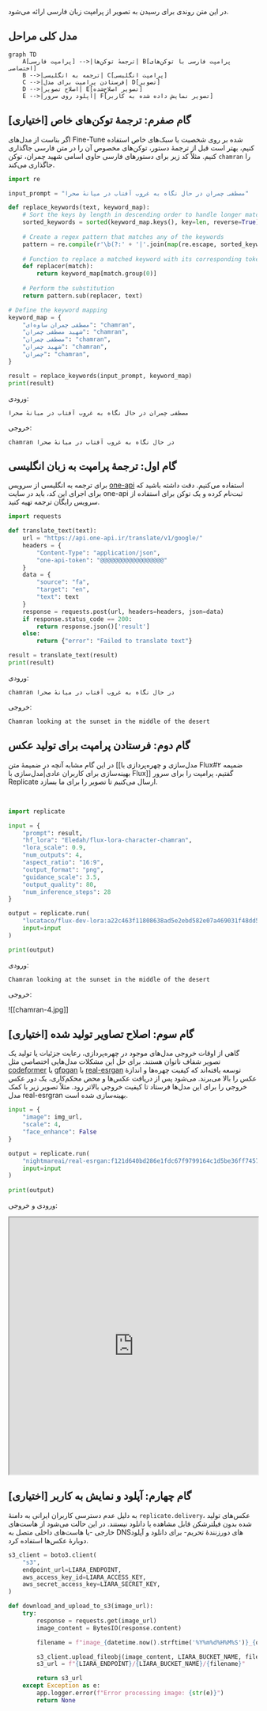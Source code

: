 
در این متن روندی برای رسیدن به تصویر از پرامپت زبان فارسی ارائه می‌شود.

## مدل کلی مراحل

```mermaid
graph TD
    A[پرامپت فارسی] -->|ترجمهٔ توکن‌ها| B[پرامپت فارسی با توکن‌های اختصاصی]
    B -->|ترجمه به انگلیسی| C[پرامپت انگلیسی]
    C -->|فرستادن پرامپت برای مدل| D[تصویر]
    D -->|اصلاح تصویر| E[تصویر اصلاح‌شده]
    E -->|آپلود روی سرور| F[تصویر نمایش داده شده به کاربر]
```

## گام صفرم: ترجمهٔ توکن‌های خاص [اختیاری]

اگر بناست از مدل‌های Fine-Tune شده بر روی شخصیت یا سبک‌های خاص استفاده کنیم، بهتر است قبل از ترجمهٔ دستور، توکن‌های مخصوص آن را در متن فارسی جاگذاری کنیم. مثلاً کد زیر برای دستورهای فارسی حاوی اسامی شهید چمران، توکن `chamran` را جاگذاری می‌کند.

```python title="prompt_preprocessor.py"
import re

input_prompt = "مصطفی چمران در حال نگاه به غروب آفتاب در میانهٔ صحرا"

def replace_keywords(text, keyword_map):
    # Sort the keys by length in descending order to handle longer matches first
    sorted_keywords = sorted(keyword_map.keys(), key=len, reverse=True)
    
    # Create a regex pattern that matches any of the keywords
    pattern = re.compile(r'\b(?:' + '|'.join(map(re.escape, sorted_keywords)) + r')\b')
    
    # Function to replace a matched keyword with its corresponding token
    def replacer(match):
        return keyword_map[match.group(0)]
    
    # Perform the substitution
    return pattern.sub(replacer, text)

# Define the keyword mapping
keyword_map = {
    "مصطفی چمران ساوه‌ای": "chamran",
    "شهید مصطفی چمران": "chamran",
    "مصطفی چمران": "chamran",
    "شهید چمران": "chamran",
    "چمران": "chamran",
}

result = replace_keywords(input_prompt, keyword_map)
print(result)
```

ورودی:

```
مصطفی چمران در حال نگاه به غروب آفتاب در میانهٔ صحرا
```

خروجی:

```
chamran در حال نگاه به غروب آفتاب در میانهٔ صحرا
```

## گام اول: ترجمهٔ پرامپت به زبان انگلیسی

برای ترجمه به انگلیسی از سرویس [one-api](https://docs.one-api.ir/translate#/Text%20Translators/post_google_) استفاده می‌کنیم. دقت داشته باشید که برای اجرای این کد، باید در سایت one-api ثبت‌نام کرده و یک توکن برای استفاده از سرویس رایگان ترجمه تهیه کنید.

```python title="prompt_translator.py"
import requests

def translate_text(text):
    url = "https://api.one-api.ir/translate/v1/google/"
    headers = {
        "Content-Type": "application/json",
        "one-api-token": "@@@@@@@@@@@@@@@@@@"
    }
    data = {
        "source": "fa",
        "target": "en",
        "text": text
    }
    response = requests.post(url, headers=headers, json=data)
    if response.status_code == 200:
        return response.json()['result']
    else:
        return {"error": "Failed to translate text"}

result = translate_text(result)
print(result)
```

ورودی:

```
chamran در حال نگاه به غروب آفتاب در میانهٔ صحرا
```

خروجی:

```
Chamran looking at the sunset in the middle of the desert
```

## گام دوم: فرستادن پرامپت برای تولید عکس

در این گام مشابه آنچه در ضمیمهٔ متن [[مدل‌سازی و چهره‌پردازی با Flux#ضمیمه ۲ بهینه‌سازی برای کاربران عادی|مدل‌سازی با Flux]] گفتیم، پرامپت را برای سرور Replicate ارسال می‌کنیم تا تصویر را برای ما بسازد.

‍‍‍
```python title="image_gen.py"
import replicate

input = {
    "prompt": result,
    "hf_lora": "Eledah/flux-lora-character-chamran",
    "lora_scale": 0.9,
    "num_outputs": 4,
    "aspect_ratio": "16:9",
    "output_format": "png",
    "guidance_scale": 3.5,
    "output_quality": 80,
    "num_inference_steps": 28
}

output = replicate.run(
    "lucataco/flux-dev-lora:a22c463f11808638ad5e2ebd582e07a469031f48dd567366fb4c6fdab91d614d",
    input=input
)

print(output)
```

ورودی:

```
Chamran looking at the sunset in the middle of the desert
```

خروجی:

![[chamran-4.jpg]]

## گام سوم: اصلاح تصاویر تولید شده [اختیاری]

گاهی از اوقات خروجی مدل‌های موجود در چهره‌پردازی، رعایت جزئیات یا تولید یک تصویر شفاف ناتوان هستند. برای حل این مشکلات مدل‌هایی اختصاصی مثل [codeformer](https://replicate.com/sczhou/codeformer) یا [gfpgan](https://replicate.com/tencentarc/gfpgan) یا [real-esrgan](https://replicate.com/nightmareai/real-esrgan) توسعه یافته‌اند که کیفیت چهره‌ها و اندازهٔ عکس را بالا می‌برند. می‌شود پس از دریافت عکس‌ها و محض محکم‌کاری، یک دور عکس خروجی را برای این مدل‌ها فرستاد تا کیفیت خروجی بالاتر رود. مثلاً تصویر زیر با کمک مدل real-esrgran بهینه‌سازی شده است.

```python title="image_upscaler.py"
input = {
	"image": img_url,
	"scale": 4,
	"face_enhance": False
}

output = replicate.run(
	"nightmareai/real-esrgan:f121d640bd286e1fdc67f9799164c1d5be36ff74576ee11c803ae5b665dd46aa",
	input=input
)
    
print(output)
```

ورودی و خروجی:

<iframe width="100%" height="520px" src="https://eledah.github.io/quartz_blog/attachment/before-after-slider-chamran.html"></iframe>

## گام چهارم: آپلود و نمایش به کاربر [اختیاری]

به دلیل عدم دسترسی کاربران ایرانی به دامنهٔ `replicate.delivery`، عکس‌های تولید شده بدون فیلترشکن قابل مشاهده یا دانلود نیستند. در این حالت می‌شود از هاست‌های خارجی -یا هاست‌های داخلی متصل به DNSهای دورزنندهٔ تحریم- برای دانلود و آپلود دوبارهٔ عکس‌ها استفاده کرد.

```python
s3_client = boto3.client(
    "s3",
    endpoint_url=LIARA_ENDPOINT,
    aws_access_key_id=LIARA_ACCESS_KEY,
    aws_secret_access_key=LIARA_SECRET_KEY,
)

def download_and_upload_to_s3(image_url):
    try:
        response = requests.get(image_url)
        image_content = BytesIO(response.content)

        filename = f"image_{datetime.now().strftime('%Y%m%d%H%M%S')}_{os.urandom(4).hex()}.png"

        s3_client.upload_fileobj(image_content, LIARA_BUCKET_NAME, filename)
        s3_url = f"{LIARA_ENDPOINT}/{LIARA_BUCKET_NAME}/{filename}"

        return s3_url
    except Exception as e:
        app.logger.error(f"Error processing image: {str(e)}")
        return None

```